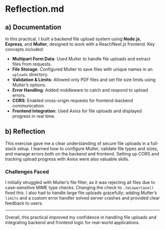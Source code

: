 # Reflection.md

## a) Documentation

In this practical, I built a backend file upload system using **Node.js**, **Express**, and **Multer**, designed to work with a React/Next.js frontend. Key concepts included:

- **Multipart Form Data**: Used Multer to handle file uploads and extract files from requests.
- **File Storage**: Configured Multer to save files with unique names in an `uploads` directory.
- **Validation & Limits**: Allowed only PDF files and set file size limits using Multer’s options.
- **Error Handling**: Added middleware to catch and respond to upload errors.
- **CORS**: Enabled cross-origin requests for frontend-backend communication.
- **Frontend Integration**: Used Axios for file uploads and displayed progress in real time.

## b) Reflection

This exercise gave me a clear understanding of secure file uploads in a full-stack setup. I learned how to configure Multer, validate file types and sizes, and manage errors both on the backend and frontend. Setting up CORS and tracking upload progress with Axios were also valuable skills.

### Challenges Faced

I initially struggled with Multer’s file filter, as it was rejecting all files due to case-sensitive MIME type checks. Changing the check to `.toLowerCase()` fixed this. I also had to handle large file uploads gracefully; adding Multer’s `limits` and a custom error handler solved server crashes and provided clear feedback to users.

---

Overall, this practical improved my confidence in handling file uploads and integrating backend and frontend logic for real-world applications.
